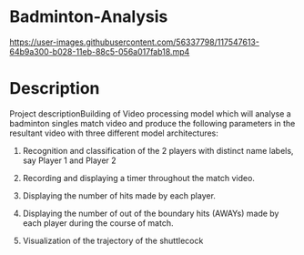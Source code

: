 # Badminton-Analysis



https://user-images.githubusercontent.com/56337798/117547613-64b9a300-b028-11eb-88c5-056a017fab18.mp4



# Description
Project descriptionBuilding of Video processing model which will analyse a badminton singles match video and produce the following parameters in the resultant video with three different model architectures:

1. Recognition and classification of the 2 players with distinct name labels, say Player 1 and Player 2

2. Recording and displaying a timer throughout the match video.

3. Displaying the number of hits made by each player.

4. Displaying the number of out of the boundary hits (AWAYs) made by each player during the course of match.

5. Visualization of the trajectory of the shuttlecock
